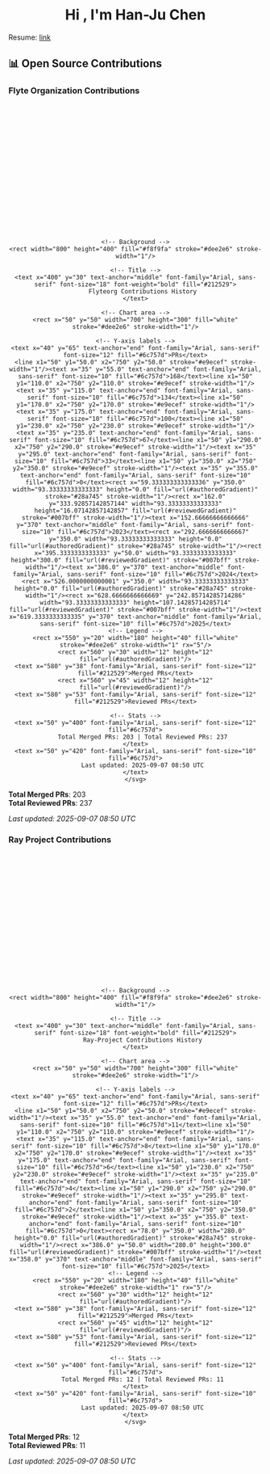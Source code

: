 <h1 align="center">Hi , I'm Han-Ju Chen</h1>

Resume: [link](https://drive.google.com/file/d/1HlnmBUAPkuEfEA11emRpWD-kNGl5Worr/view?usp=sharing)

## 📊 Open Source Contributions

### Flyte Organization Contributions
<!-- FLYTEORG-CONTRIBUTIONS:START -->

<div align="center">

<svg width="800" height="400" xmlns="http://www.w3.org/2000/svg">
    <defs>
        <linearGradient id="authoredGradient" x1="0%" y1="0%" x2="0%" y2="100%">
            <stop offset="0%" style="stop-color:#28a745;stop-opacity:1" />
            <stop offset="100%" style="stop-color:#20c997;stop-opacity:1" />
        </linearGradient>
        <linearGradient id="reviewedGradient" x1="0%" y1="0%" x2="0%" y2="100%">
            <stop offset="0%" style="stop-color:#007bff;stop-opacity:1" />
            <stop offset="100%" style="stop-color:#6f42c1;stop-opacity:1" />
        </linearGradient>
    </defs>
    
    <!-- Background -->
    <rect width="800" height="400" fill="#f8f9fa" stroke="#dee2e6" stroke-width="1"/>
    
    <!-- Title -->
    <text x="400" y="30" text-anchor="middle" font-family="Arial, sans-serif" font-size="18" font-weight="bold" fill="#212529">
        Flyteorg Contributions History
    </text>
    
    <!-- Chart area -->
    <rect x="50" y="50" width="700" height="300" fill="white" stroke="#dee2e6" stroke-width="1"/>
    
    <!-- Y-axis labels -->
    <text x="40" y="65" text-anchor="end" font-family="Arial, sans-serif" font-size="12" fill="#6c757d">PRs</text>
    <line x1="50" y1="50.0" x2="750" y2="50.0" stroke="#e9ecef" stroke-width="1"/><text x="35" y="55.0" text-anchor="end" font-family="Arial, sans-serif" font-size="10" fill="#6c757d">168</text><line x1="50" y1="110.0" x2="750" y2="110.0" stroke="#e9ecef" stroke-width="1"/><text x="35" y="115.0" text-anchor="end" font-family="Arial, sans-serif" font-size="10" fill="#6c757d">134</text><line x1="50" y1="170.0" x2="750" y2="170.0" stroke="#e9ecef" stroke-width="1"/><text x="35" y="175.0" text-anchor="end" font-family="Arial, sans-serif" font-size="10" fill="#6c757d">100</text><line x1="50" y1="230.0" x2="750" y2="230.0" stroke="#e9ecef" stroke-width="1"/><text x="35" y="235.0" text-anchor="end" font-family="Arial, sans-serif" font-size="10" fill="#6c757d">67</text><line x1="50" y1="290.0" x2="750" y2="290.0" stroke="#e9ecef" stroke-width="1"/><text x="35" y="295.0" text-anchor="end" font-family="Arial, sans-serif" font-size="10" fill="#6c757d">33</text><line x1="50" y1="350.0" x2="750" y2="350.0" stroke="#e9ecef" stroke-width="1"/><text x="35" y="355.0" text-anchor="end" font-family="Arial, sans-serif" font-size="10" fill="#6c757d">0</text><rect x="59.333333333333336" y="350.0" width="93.33333333333333" height="0.0" fill="url(#authoredGradient)" stroke="#28a745" stroke-width="1"/><rect x="162.0" y="333.92857142857144" width="93.33333333333333" height="16.07142857142857" fill="url(#reviewedGradient)" stroke="#007bff" stroke-width="1"/><text x="152.66666666666666" y="370" text-anchor="middle" font-family="Arial, sans-serif" font-size="10" fill="#6c757d">2023</text><rect x="292.6666666666667" y="350.0" width="93.33333333333333" height="0.0" fill="url(#authoredGradient)" stroke="#28a745" stroke-width="1"/><rect x="395.3333333333333" y="50.0" width="93.33333333333333" height="300.0" fill="url(#reviewedGradient)" stroke="#007bff" stroke-width="1"/><text x="386.0" y="370" text-anchor="middle" font-family="Arial, sans-serif" font-size="10" fill="#6c757d">2024</text><rect x="526.0000000000001" y="350.0" width="93.33333333333333" height="0.0" fill="url(#authoredGradient)" stroke="#28a745" stroke-width="1"/><rect x="628.6666666666669" y="242.85714285714286" width="93.33333333333333" height="107.14285714285714" fill="url(#reviewedGradient)" stroke="#007bff" stroke-width="1"/><text x="619.3333333333335" y="370" text-anchor="middle" font-family="Arial, sans-serif" font-size="10" fill="#6c757d">2025</text>
    <!-- Legend -->
    <rect x="550" y="20" width="180" height="40" fill="white" stroke="#dee2e6" stroke-width="1" rx="5"/>
    <rect x="560" y="30" width="12" height="12" fill="url(#authoredGradient)"/>
    <text x="580" y="38" font-family="Arial, sans-serif" font-size="12" fill="#212529">Merged PRs</text>
    <rect x="560" y="45" width="12" height="12" fill="url(#reviewedGradient)"/>
    <text x="580" y="53" font-family="Arial, sans-serif" font-size="12" fill="#212529">Reviewed PRs</text>
    
    <!-- Stats -->
    <text x="50" y="400" font-family="Arial, sans-serif" font-size="12" fill="#6c757d">
        Total Merged PRs: 203 | Total Reviewed PRs: 237
    </text>
    <text x="50" y="420" font-family="Arial, sans-serif" font-size="10" fill="#6c757d">
        Last updated: 2025-09-07 08:50 UTC
    </text>
    </svg>

</div>

**Total Merged PRs**: 203  
**Total Reviewed PRs**: 237  

*Last updated: 2025-09-07 08:50 UTC*
<!-- FLYTEORG-CONTRIBUTIONS:END -->

### Ray Project Contributions
<!-- RAY-PROJECT-CONTRIBUTIONS:START -->

<div align="center">

<svg width="800" height="400" xmlns="http://www.w3.org/2000/svg">
    <defs>
        <linearGradient id="authoredGradient" x1="0%" y1="0%" x2="0%" y2="100%">
            <stop offset="0%" style="stop-color:#28a745;stop-opacity:1" />
            <stop offset="100%" style="stop-color:#20c997;stop-opacity:1" />
        </linearGradient>
        <linearGradient id="reviewedGradient" x1="0%" y1="0%" x2="0%" y2="100%">
            <stop offset="0%" style="stop-color:#007bff;stop-opacity:1" />
            <stop offset="100%" style="stop-color:#6f42c1;stop-opacity:1" />
        </linearGradient>
    </defs>
    
    <!-- Background -->
    <rect width="800" height="400" fill="#f8f9fa" stroke="#dee2e6" stroke-width="1"/>
    
    <!-- Title -->
    <text x="400" y="30" text-anchor="middle" font-family="Arial, sans-serif" font-size="18" font-weight="bold" fill="#212529">
        Ray-Project Contributions History
    </text>
    
    <!-- Chart area -->
    <rect x="50" y="50" width="700" height="300" fill="white" stroke="#dee2e6" stroke-width="1"/>
    
    <!-- Y-axis labels -->
    <text x="40" y="65" text-anchor="end" font-family="Arial, sans-serif" font-size="12" fill="#6c757d">PRs</text>
    <line x1="50" y1="50.0" x2="750" y2="50.0" stroke="#e9ecef" stroke-width="1"/><text x="35" y="55.0" text-anchor="end" font-family="Arial, sans-serif" font-size="10" fill="#6c757d">11</text><line x1="50" y1="110.0" x2="750" y2="110.0" stroke="#e9ecef" stroke-width="1"/><text x="35" y="115.0" text-anchor="end" font-family="Arial, sans-serif" font-size="10" fill="#6c757d">8</text><line x1="50" y1="170.0" x2="750" y2="170.0" stroke="#e9ecef" stroke-width="1"/><text x="35" y="175.0" text-anchor="end" font-family="Arial, sans-serif" font-size="10" fill="#6c757d">6</text><line x1="50" y1="230.0" x2="750" y2="230.0" stroke="#e9ecef" stroke-width="1"/><text x="35" y="235.0" text-anchor="end" font-family="Arial, sans-serif" font-size="10" fill="#6c757d">4</text><line x1="50" y1="290.0" x2="750" y2="290.0" stroke="#e9ecef" stroke-width="1"/><text x="35" y="295.0" text-anchor="end" font-family="Arial, sans-serif" font-size="10" fill="#6c757d">2</text><line x1="50" y1="350.0" x2="750" y2="350.0" stroke="#e9ecef" stroke-width="1"/><text x="35" y="355.0" text-anchor="end" font-family="Arial, sans-serif" font-size="10" fill="#6c757d">0</text><rect x="78.0" y="350.0" width="280.0" height="0.0" fill="url(#authoredGradient)" stroke="#28a745" stroke-width="1"/><rect x="386.0" y="50.0" width="280.0" height="300.0" fill="url(#reviewedGradient)" stroke="#007bff" stroke-width="1"/><text x="358.0" y="370" text-anchor="middle" font-family="Arial, sans-serif" font-size="10" fill="#6c757d">2025</text>
    <!-- Legend -->
    <rect x="550" y="20" width="180" height="40" fill="white" stroke="#dee2e6" stroke-width="1" rx="5"/>
    <rect x="560" y="30" width="12" height="12" fill="url(#authoredGradient)"/>
    <text x="580" y="38" font-family="Arial, sans-serif" font-size="12" fill="#212529">Merged PRs</text>
    <rect x="560" y="45" width="12" height="12" fill="url(#reviewedGradient)"/>
    <text x="580" y="53" font-family="Arial, sans-serif" font-size="12" fill="#212529">Reviewed PRs</text>
    
    <!-- Stats -->
    <text x="50" y="400" font-family="Arial, sans-serif" font-size="12" fill="#6c757d">
        Total Merged PRs: 12 | Total Reviewed PRs: 11
    </text>
    <text x="50" y="420" font-family="Arial, sans-serif" font-size="10" fill="#6c757d">
        Last updated: 2025-09-07 08:50 UTC
    </text>
    </svg>

</div>

**Total Merged PRs**: 12  
**Total Reviewed PRs**: 11  

*Last updated: 2025-09-07 08:50 UTC*
<!-- RAY-PROJECT-CONTRIBUTIONS:END -->
